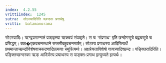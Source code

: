 ```yaml
---
index:  4.2.55
vrittiindex:  1245
sutra:  सोऽस्यादिरिति च्छन्दसः प्रगाथेषु
vritti:  balamanorama 
---
```


सोऽस्यादिः। ऋग्द्वयमाम्नातं पादावृत्त्या ऋक्त्रयं संपद्यते। स च `संप्रगाथ' इति छन्दोगसूत्रे बह्वचसूत्रे च प्रसिद्धम्। षष्ठ�एकवचनस्थाने सप्तमीबहुवचनमार्षम्। सोऽस्य प्रगाथस्य आदिरित्यर्थे प्रथमान्ताच्छन्दोविशेषवाचकदणादिप्रत्ययाः स्युरित्यर्थः। अक्षरेयत्ताविशेषो गायत्र्यादिश्छन्दः। पङ्क्तिरादिरिति। पङ्क्तिच्छन्दस्का ऋक् आदिर्यस्य प्रघाथस्य स पाङ्क्तः प्रगाथ इत्युच्यते इत्यर्थः। 

